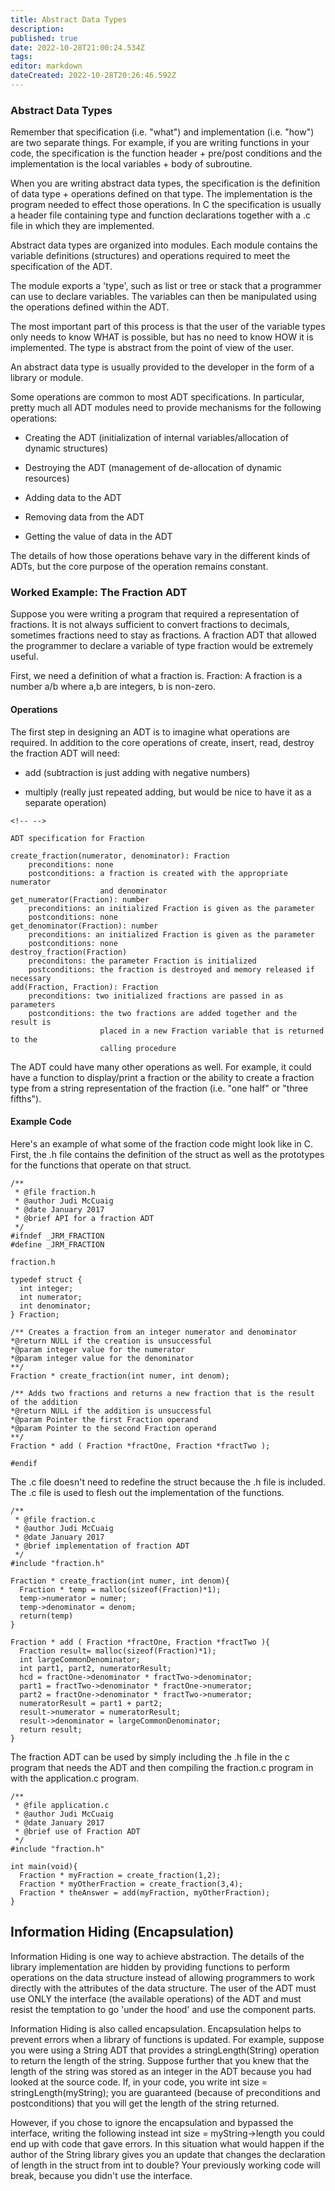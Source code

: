 ```yaml
---
title: Abstract Data Types
description: 
published: true
date: 2022-10-28T21:00:24.534Z
tags: 
editor: markdown
dateCreated: 2022-10-28T20:26:46.592Z
---
```


### Abstract Data Types

Remember that specification (i.e. \"what\") and implementation (i.e.
\"how\") are two separate things. For example, if you are writing
functions in your code, the specification is the function header +
pre/post conditions and the implementation is the local variables + body
of subroutine.

When you are writing abstract data types, the specification is the
definition of data type + operations defined on that type. The
implementation is the program needed to effect those operations. In C
the specification is usually a header file containing type and function
declarations together with a .c file in which they are implemented.

Abstract data types are organized into modules. Each module contains the
variable definitions (structures) and operations required to meet the
specification of the ADT.

The module exports a 'type', such as list or tree or stack that a
programmer can use to declare variables. The variables can then be
manipulated using the operations defined within the ADT.

The most important part of this process is that the user of the variable
types only needs to know WHAT is possible, but has no need to know HOW
it is implemented. The type is abstract from the point of view of the
user.

An abstract data type is usually provided to the developer in the form
of a library or module.

Some operations are common to most ADT specifications. In particular,
pretty much all ADT modules need to provide mechanisms for the following
operations:

-   Creating the ADT (initialization of internal variables/allocation of
    dynamic structures)

-   Destroying the ADT (management of de-allocation of dynamic
    resources)

-   Adding data to the ADT

-   Removing data from the ADT

-   Getting the value of data in the ADT

The details of how those operations behave vary in the different kinds
of ADTs, but the core purpose of the operation remains constant.

### Worked Example: The Fraction ADT

Suppose you were writing a program that required a representation of
fractions. It is not always sufficient to convert fractions to decimals,
sometimes fractions need to stay as fractions. A fraction ADT that
allowed the programmer to declare a variable of type fraction would be
extremely useful.

First, we need a definition of what a fraction is. Fraction: A fraction
is a number a/b where a,b are integers, b is non-zero.

#### Operations

The first step in designing an ADT is to imagine what operations are
required. In addition to the core operations of create, insert, read,
destroy the fraction ADT will need:

-   add (subtraction is just adding with negative numbers)

-   multiply (really just repeated adding, but would be nice to have it
    as a separate operation)

```{=html}
<!-- -->
```
    ADT specification for Fraction

    create_fraction(numerator, denominator): Fraction
        preconditions: none
        postconditions: a fraction is created with the appropriate numerator 
                        and denominator
    get_numerator(Fraction): number
        preconditions: an initialized Fraction is given as the parameter
        postconditions: none
    get_denominator(Fraction): number
        preconditions: an initialized Fraction is given as the parameter
        postconditions: none
    destroy_fraction(Fraction)
        preconditons: the parameter Fraction is initialized
        postconditions: the fraction is destroyed and memory released if necessary
    add(Fraction, Fraction): Fraction
        preconditions: two initialized fractions are passed in as parameters
        postconditions: the two fractions are added together and the result is 
                        placed in a new Fraction variable that is returned to the 
                        calling procedure

The ADT could have many other operations as well. For example, it could
have a function to display/print a fraction or the ability to create a
fraction type from a string representation of the fraction (i.e. \"one
half\" or \"three fifths\").

#### Example Code

Here's an example of what some of the fraction code might look like in
C. First, the .h file contains the definition of the struct as well as
the prototypes for the functions that operate on that struct.


    /**
     * @file fraction.h
     * @author Judi McCuaig
     * @date January 2017
     * @brief API for a fraction ADT
     */
    #ifndef _JRM_FRACTION
    #define _JRM_FRACTION

    fraction.h

    typedef struct {
      int integer;
      int numerator;
      int denominator;
    } Fraction;

    /** Creates a fraction from an integer numerator and denominator
    *@return NULL if the creation is unsuccessful
    *@param integer value for the numerator
    *@param integer value for the denominator
    **/
    Fraction * create_fraction(int numer, int denom);

    /** Adds two fractions and returns a new fraction that is the result of the addition
    *@return NULL if the addition is unsuccessful
    *@param Pointer the first Fraction operand
    *@param Pointer to the second Fraction operand
    **/
    Fraction * add ( Fraction *fractOne, Fraction *fractTwo );

    #endif

The .c file doesn't need to redefine the struct because the .h file is
included. The .c file is used to flesh out the implementation of the
functions.

    /**
     * @file fraction.c
     * @author Judi McCuaig
     * @date January 2017
     * @brief implementation of fraction ADT
     */
    #include "fraction.h"

    Fraction * create_fraction(int numer, int denom){
      Fraction * temp = malloc(sizeof(Fraction)*1);
      temp->numerator = numer;
      temp->denominator = denom;
      return(temp)
    }

    Fraction * add ( Fraction *fractOne, Fraction *fractTwo ){
      Fraction result= malloc(sizeof(Fraction)*1);
      int largeCommonDenominator;
      int part1, part2, numeratorResult;
      hcd = fractOne->denominator * fractTwo->denominator;
      part1 = fractTwo->denominator * fractOne->numerator;
      part2 = fractOne->denominator * fractTwo->numerator;
      numeratorResult = part1 + part2;
      result->numerator = numeratorResult;
      result->denominator = largeCommonDenominator;
      return result;
    }

The fraction ADT can be used by simply including the .h file in the c
program that needs the ADT and then compiling the fraction.c program in
with the application.c program.

    /**
     * @file application.c
     * @author Judi McCuaig
     * @date January 2017
     * @brief use of Fraction ADT
     */
    #include "fraction.h"

    int main(void){
      Fraction * myFraction = create_fraction(1,2);
      Fraction * myOtherFraction = create_fraction(3,4);
      Fraction * theAnswer = add(myFraction, myOtherFraction);
    }

## Information Hiding (Encapsulation)

Information Hiding is one way to achieve abstraction. The details of the
library implementation are hidden by providing functions to perform
operations on the data structure instead of allowing programmers to work
directly with the attributes of the data structure. The user of the ADT
must use ONLY the interface (the available operations) of the ADT and
must resist the temptation to go 'under the hood' and use the component
parts.

Information Hiding is also called encapsulation. Encapsulation helps to
prevent errors when a library of functions is updated. For example,
suppose you were using a String ADT that provides a stringLength(String)
operation to return the length of the string. Suppose further that you
knew that the length of the string was stored as an integer in the ADT
because you had looked at the source code. If, in your code, you write
int size = stringLength(myString); you are guaranteed (because of
preconditions and postconditions) that you will get the length of the
string returned.

However, if you chose to ignore the encapsulation and bypassed the
interface, writing the following instead int size = myString-\>length
you could end up with code that gave errors. In this situation what
would happen if the author of the String library gives you an update
that changes the declaration of length in the struct from int to double?
Your previously working code will break, because you didn't use the
interface.

